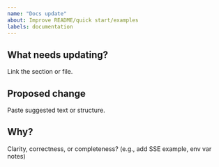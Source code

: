 ```yaml
---
name: "Docs update"
about: Improve README/quick start/examples
labels: documentation
---
```


## What needs updating?
Link the section or file.

## Proposed change
Paste suggested text or structure.

## Why?
Clarity, correctness, or completeness? (e.g., add SSE example, env var notes)